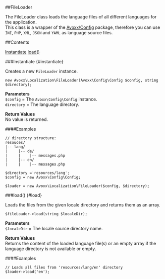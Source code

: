 ##FileLoader

The FileLoader class loads the language files of all different languages for the application.  
This class is a wrapper of the [Avoxx\Config](/docs/master/config/config) package, therefore you can use `INI`, `PHP`, `XML`, `JSON` and `YAML` as language source files.


##Contents

<div id="contents" markdown="1">

[Instantiate](#instantiate)
[load()](#load)

</div>


###Instantiate {#instantiate}

Creates a new `FileLoader` instance.

    new Avoxx\Localization\FileLoader(Avoxx\Config\Config $config, string $directory);

**Parameters**  
`$config` =  The `Avoxx\Config\Config` instance.  
`directory` = The language directory.

**Return Values**  
No value is returned.

####Examples
	
	// directory structure:
    resouces/
    |-- lang/
    |     |-- de/
    |     |    |-- messages.php
    |     |-- en/
    |     |    |-- messages.php
    
    $directory ='resources/lang';
    $config = new Avoxx\Config\Config;
    
    $loader = new Avoxx\Localization\FileLoader($config, $directory);
    
    
###load() {#load}

Loads the files from the given locale directory and returns them as an array.

	$fileLoader->load(string $localeDir);

**Parameters**  
`$localeDir` = The locale source directory name.

**Return Values**  
Returns the content of the loaded language file(s) or an empty array if the language directory is not available or empty.

####Examples

	// Loads all files from 'resources/lang/en' directory
    $loader->load('en');


